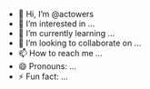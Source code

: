 - 👋 Hi, I’m @actowers
- 👀 I’m interested in ...
- 🌱 I’m currently learning ...
- 💞️ I’m looking to collaborate on ...
- 📫 How to reach me ...
- 😄 Pronouns: ...
- ⚡ Fun fact: ...

<!---
actowers/actowers is a ✨ special ✨ repository because its `README.md` (this file) appears on your GitHub profile.
You can click the Preview link to take a look at your changes.
--->

